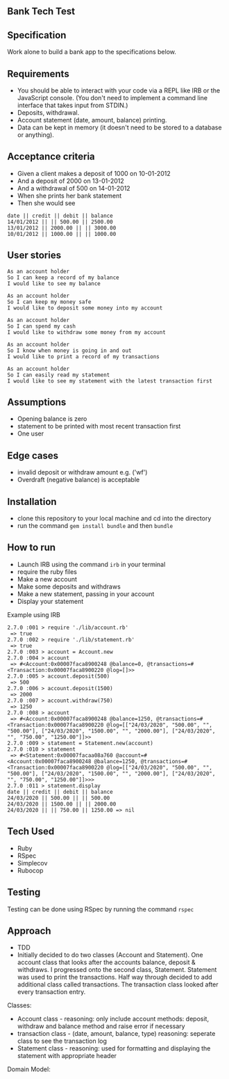 ## Bank Tech Test ##

## Specification ##
Work alone to build a bank app to the specifications below.

Requirements
----

- You should be able to interact with your code via a REPL like IRB or the JavaScript console. (You don't need to implement a command line interface that takes input from STDIN.)
- Deposits, withdrawal.
- Account statement (date, amount, balance) printing.
- Data can be kept in memory (it doesn't need to be stored to a database or anything).


Acceptance criteria
---

- Given a client makes a deposit of 1000 on 10-01-2012
- And a deposit of 2000 on 13-01-2012
- And a withdrawal of 500 on 14-01-2012
- When she prints her bank statement
- Then she would see

```
date || credit || debit || balance
14/01/2012 || || 500.00 || 2500.00
13/01/2012 || 2000.00 || || 3000.00
10/01/2012 || 1000.00 || || 1000.00
```

User stories
---
``` 
As an account holder
So I can keep a record of my balance
I would like to see my balance 

As an account holder
So I can keep my money safe
I would like to deposit some money into my account

As an account holder
So I can spend my cash
I would like to withdraw some money from my account

As an account holder
So I know when money is going in and out 
I would like to print a record of my transactions

As an account holder
So I can easily read my statement 
I would like to see my statement with the latest transaction first
```

Assumptions
---

- Opening balance is zero
- statement to be printed with most recent transaction first 
- One user 

Edge cases
---
- invalid deposit or withdraw amount e.g. ('wf')
- Overdraft (negative balance) is acceptable

Installation
---

- clone this repository to your local machine and cd into the directory 
- run the command `gem install bundle` and then `bundle`

How to run
---
- Launch IRB using the command `irb` in your terminal
- require the ruby files
- Make a new account
- Make some deposits and withdraws
- Make a new statement, passing in your account
- Display your statement

Example using IRB
```
2.7.0 :001 > require './lib/account.rb'
 => true 
2.7.0 :002 > require './lib/statement.rb'
 => true 
2.7.0 :003 > account = Account.new
2.7.0 :004 > account
 => #<Account:0x00007faca8900248 @balance=0, @transactions=#<Transaction:0x00007faca8900220 @log=[]>> 
2.7.0 :005 > account.deposit(500)
 => 500 
2.7.0 :006 > account.deposit(1500)
 => 2000 
2.7.0 :007 > account.withdraw(750)
 => 1250 
2.7.0 :008 > account
 => #<Account:0x00007faca8900248 @balance=1250, @transactions=#<Transaction:0x00007faca8900220 @log=[["24/03/2020", "500.00", "", "500.00"], ["24/03/2020", "1500.00", "", "2000.00"], ["24/03/2020", "", "750.00", "1250.00"]]>> 
2.7.0 :009 > statement = Statement.new(account)
2.7.0 :010 > statement
 => #<Statement:0x00007facaa08a760 @account=#<Account:0x00007faca8900248 @balance=1250, @transactions=#<Transaction:0x00007faca8900220 @log=[["24/03/2020", "500.00", "", "500.00"], ["24/03/2020", "1500.00", "", "2000.00"], ["24/03/2020", "", "750.00", "1250.00"]]>>> 
2.7.0 :011 > statement.display
date || credit || debit || balance
24/03/2020 || 500.00 || || 500.00
24/03/2020 || 1500.00 || || 2000.00
24/03/2020 || || 750.00 || 1250.00 => nil
```
Tech Used
---
- Ruby
- RSpec
- Simplecov
- Rubocop

Testing
---
Testing can be done using RSpec by running the command `rspec`

Approach
---
- TDD
- Initially decided to do two classes (Account and Statement). One account class that looks after the accounts balance, deposit & withdraws. I progressed onto the second class, Statement. Statement was used to print the transactions. Half way through decided to add additional class called transactions. The transaction class looked after every transaction entry.

Classes:
  - Account class - reasoning: only include account methods:  deposit, withdraw and balance method and raise error if necessary 
  - transaction class - (date, amount, balance, type) reasoning: seperate class to see the transaction log 
  - Statement class - reasoning: used for formatting and displaying the statement with appropriate header

Domain Model:



